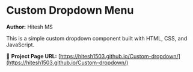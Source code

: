 # Custom Dropdown Menu  
**Author:** Hitesh MS

This is a simple custom dropdown component built with HTML, CSS, and JavaScript.

🔗 **Project Page URL:** [https://hitesh1503.github.io/Custom-dropdown/](https://hitesh1503.github.io/Custom-dropdown/)
